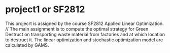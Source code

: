# project1 or SF2812
This projecrt is assigned by the course SF2812 Applied Linear Optimization. //
The main assignment is to compute the optimal strategy for Green Destruct on transporting waste material from factories and at which location to destruct it. The linear optimization and stochastic optimization model are calculated by GAMS.
